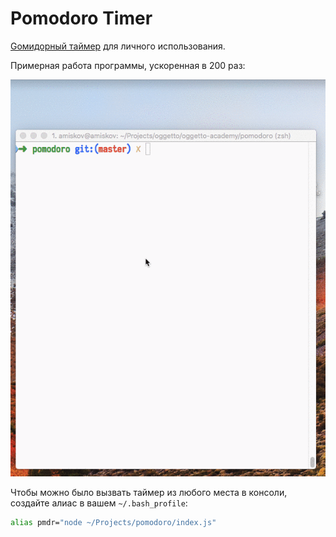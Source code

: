 # Pomodoro Timer
[Gомидорный таймер](https://ru.wikipedia.org/wiki/Метод_помидора) для личного использования.

Примерная работа программы, ускоренная в 200 раз:

![](pmdr_demo.gif)

Чтобы можно было вызвать таймер из любого места в консоли, создайте алиас в вашем `~/.bash_profile`:

```bash
alias pmdr="node ~/Projects/pomodoro/index.js"
```

